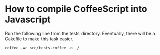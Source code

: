 

# How to compile CoffeeScript into Javascript

Run the following line from the tests directory. Eventually, there will be a Cakefile to make this task easier.

	coffee -wc src/tests.coffee -o ./
